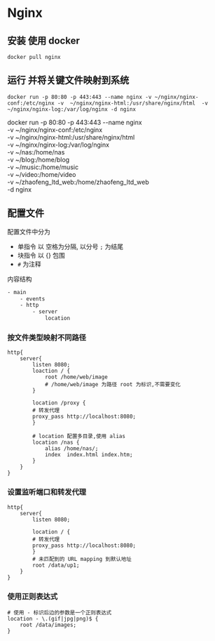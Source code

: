 # Nginx

## 安装 使用 docker

`docker pull nginx`

## 运行 并将关键文件映射到系统

`docker run -p 80:80 -p 443:443 --name nginx -v ~/nginx/nginx-conf:/etc/nginx -v  ~/nginx/nginx-html:/usr/share/nginx/html  -v ~/nginx/nginx-log:/var/log/nginx -d nginx`

docker run -p 80:80 -p 443:443 --name nginx \
-v ~/nginx/nginx-conf:/etc/nginx \
-v ~/nginx/nginx-html:/usr/share/nginx/html \
-v ~/nginx/nginx-log:/var/log/nginx \
-v ~/nas:/home/nas \
-v ~/blog:/home/blog \
-v ~/music:/home/music \
-v ~/video:/home/video \
-v ~/zhaofeng_ltd_web:/home/zhaofeng_ltd_web \
-d nginx

## 配置文件

配置文件中分为

- 单指令 以 空格为分隔, 以分号 `;` 为结尾
- 块指令 以 {} 包围
- `#` 为注释

内容结构

```txt
- main
    - events
    - http
        - server
            location
```

### 按文件类型映射不同路径

```nginx
http{
    server{
        listen 8080;
        loaction / {
            root /home/web/image
            # /home/web/image 为路径 root 为标识,不需要变化
        }

        location /proxy {
        # 转发代理
        proxy_pass http://localhost:8080;
        }

        # location 配置多目录,使用 alias
        location /nas {
            alias /home/nas/;
            index  index.html index.htm;
        }
    }
}
```

### 设置监听端口和转发代理

```nginx
http{
    server{
        listen 8080;

        location / {
        # 转发代理
        proxy_pass http://localhost:8080;
        }
        # 未匹配到的 URL mapping 到默认地址
        root /data/up1;
    }
}
```

### 使用正则表达式

```nginx
# 使用 - 标识后边的参数是一个正则表达式
location - \.(gif|jpg|png)$ {
    root /data/images;
}
```
